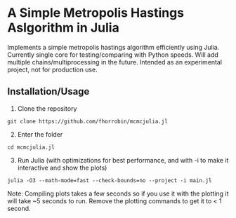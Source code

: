 # A Simple Metropolis Hastings Aslgorithm in Julia

Implements a simple metropolis hastings algorithm efficiently using Julia.
Currently single core for testing/comparing with Python speeds.
Will add multiple chains/multiprocessing in the future.
Intended as an experimental project, not for production use.

## Installation/Usage

1. Clone the repository

```git clone https://github.com/fhorrobin/mcmcjulia.jl```

2. Enter the folder

```cd mcmcjulia.jl```

3. Run Julia (with optimizations for best performance, and with -i to make it interactive and show the plots)

```julia -O3 --math-mode=fast --check-bounds=no --project -i main.jl```

Note: Compiling plots takes a few seconds so if you use it with the plotting it will take ~5 seconds to run. Remove the plotting commands to get it to < 1 second.